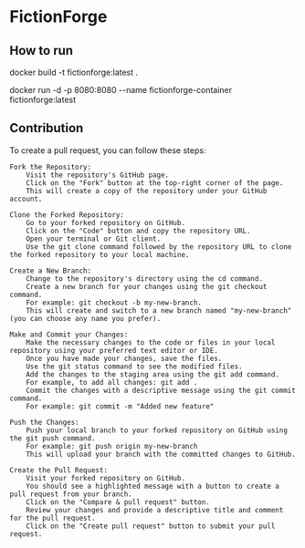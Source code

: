# FictionForge

## How to run

docker build -t fictionforge:latest .

docker run -d -p 8080:8080 --name fictionforge-container fictionforge:latest


## Contribution

To create a pull request, you can follow these steps:

    Fork the Repository:
        Visit the repository's GitHub page.
        Click on the "Fork" button at the top-right corner of the page.
        This will create a copy of the repository under your GitHub account.

    Clone the Forked Repository:
        Go to your forked repository on GitHub.
        Click on the "Code" button and copy the repository URL.
        Open your terminal or Git client.
        Use the git clone command followed by the repository URL to clone the forked repository to your local machine.

    Create a New Branch:
        Change to the repository's directory using the cd command.
        Create a new branch for your changes using the git checkout command.
        For example: git checkout -b my-new-branch.
        This will create and switch to a new branch named "my-new-branch" (you can choose any name you prefer).

    Make and Commit your Changes:
        Make the necessary changes to the code or files in your local repository using your preferred text editor or IDE.
        Once you have made your changes, save the files.
        Use the git status command to see the modified files.
        Add the changes to the staging area using the git add command.
        For example, to add all changes: git add .
        Commit the changes with a descriptive message using the git commit command.
        For example: git commit -m "Added new feature"

    Push the Changes:
        Push your local branch to your forked repository on GitHub using the git push command.
        For example: git push origin my-new-branch
        This will upload your branch with the committed changes to GitHub.

    Create the Pull Request:
        Visit your forked repository on GitHub.
        You should see a highlighted message with a button to create a pull request from your branch.
        Click on the "Compare & pull request" button.
        Review your changes and provide a descriptive title and comment for the pull request.
        Click on the "Create pull request" button to submit your pull request.
